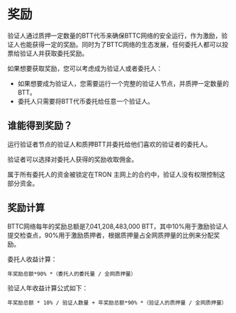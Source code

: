 # 奖励

验证人通过质押一定数量的BTT代币来确保BTTC网络的安全运行，作为激励，验证人也能获得一定的奖励。同时为了BTTC网络的生态发展，任何委托人都可以投票给验证人并获取委托奖励。

如果想要获取奖励，您可以考虑成为验证人或者委托人：

* 如果想要成为验证人，您需要运行一个完整的验证人节点，并质押一定数量的BTT。
* 委托人只需要将BTT代币委托给任意一个验证人。

## 谁能得到奖励？

运行验证者节点的验证人和质押BTT并委托给他们喜欢的验证者的委托人。

验证者可以选择对委托人获得的奖励收取佣金。

属于所有委托人的资金被锁定在TRON 主网上的合约中，验证人没有权限控制这部分资金。

## 奖励计算

BTTC网络每年的奖励总额是7,041,208,483,000 BTT，其中10%用于激励验证人提交检查点，90%用于激励质押者，根据质押量占全网质押量的比例来分配奖励。

委托人收益计算：
```
年奖励总额*90% *（委托人的委托量 / 全网质押量）
```

验证人年收益计算公式如下：
```
年奖励总额 * 10% / 验证人数量 + 年奖励总额*90% *（验证人的质押量 / 全网质押量）
```

